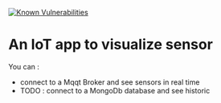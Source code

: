 [![Known Vulnerabilities](https://snyk.io/test/github/laurentchion/reactmqtt/badge.svg)](https://snyk.io/test/github/laurentchion/reactmqtt)

# An IoT app to visualize sensor

You can : 
  * connect to a Mqqt Broker and see sensors in real time
  * TODO : connect to a MongoDb database and see historic
